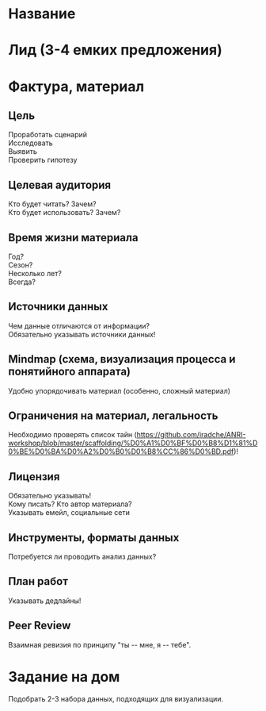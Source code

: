 # Название
# Лид (3-4 емких предложения)
# Фактура, материал
## Цель
Проработать сценарий      
Исследовать     
Выявить     
Проверить гипотезу     
## Целевая аудитория
Кто будет читать? Зачем?     
Кто будет использовать? Зачем?     
## Время жизни материала     
Год?     
Сезон?     
Несколько лет?     
Всегда?     
## Источники данных
Чем данные отличаются от информации?     
Обязательно указывать источники данных!     
## Mindmap (схема, визуализация процесса и понятийного аппарата)     
Удобно упорядочивать материал (особенно, сложный материал)     
## Ограничения на материал, легальность
Необходимо проверять список тайн (https://github.com/iradche/ANRI-workshop/blob/master/scaffolding/%D0%A1%D0%BF%D0%B8%D1%81%D0%BE%D0%BA%D0%A2%D0%B0%D0%B8%CC%86%D0%BD.pdf)!     
## Лицензия
Обязательно указывать!     
Кому писать? Кто автор материала?          
Указывать емейл, социальные сети          
## Инструменты, форматы данных
Потребуется ли проводить анализ данных?     
## План работ
Указывать дедлайны!     
## Peer Review
Взаимная ревизия по принципу "ты -- мне, я -- тебе".     
     
# Задание на дом
Подобрать 2-3 набора данных, подходящих для визуализации.
